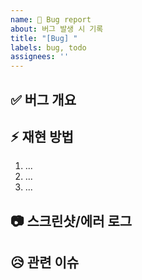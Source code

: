 ```yaml
---
name: 🐞 Bug report
about: 버그 발생 시 기록
title: "[Bug] "
labels: bug, todo
assignees: ''
---
```


## ✅ 버그 개요
<!-- 어떤 문제가 발생했는지 간단히 -->

## ⚡ 재현 방법
1. ...
2. ...
3. ...

## 📷 스크린샷/에러 로그
<!-- 가능하면 첨부 -->

## 😥 관련 이슈
<!-- 연관된 PR/이슈가 있으면 적어주세요 -->
